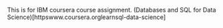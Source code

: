 This is for IBM coursera course assignment.
(Databases and SQL for Data Science)[httpswww.coursera.orglearnsql-data-science]